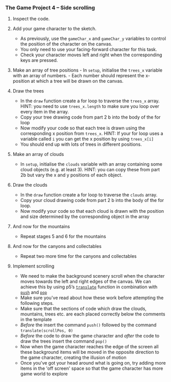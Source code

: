 ### The Game Project 4 – Side scrolling

1. Inspect the code.

2. Add your game character to the sketch.

   - As previously, use the
     `gameChar_x` and `gameChar_y` variables to control the position of
     the character on the canvas.
   - You only need to use your facing-forward character for this task.
   - Check your character moves left and right when the corresponding
     keys are pressed.

3. Make an array of tree positions - In `setup`, initialise the `trees_x` variable with an array of
   numbers. - Each number should represent the x-position at which a
   tree will be drawn on the canvas.

4. Draw the trees

   - In the `draw` function create a for loop to traverse the `trees_x` array.
     HINT: you need to use `trees_x.length` to make sure you loop over every item
     in the array.
   - Copy your tree drawing code from part 2 b into the body of the for loop
   - Now modify your code so that each tree is drawn using the corresponding x position
     from `trees_x`. HINT: If your for loop uses a variable called `i` you can get the x position by using `trees_x[i]`
   - You should end up with lots of trees in different positions.

5. Make an array of clouds

   - In `setup`, initialise the `clouds` variable with an array
     containing some cloud objects (e.g. at least 3). HINT: you can copy these
     from part 2b but vary the x and y positions of each object.

6. Draw the clouds

   - In the `draw` function create a for loop to traverse the `clouds` array.
   - Copy your cloud drawing code from part 2 b into the body of the for loop.
   - Now modify your code so that each cloud is drawn with the position and size determined by
     the corresponding object in the array

7. And now for the mountains

   - Repeat stages 5 and 6 for the mountains

8. And now for the canyons and collectables

   - Repeat two more time for the canyons and collectables

9. Implement scrolling
   - We need to make the background scenery scroll when the character moves towards
     the left and right edges of the canvas. We can achieve this by using p5’s [`translate`](https://p5js.org/reference/#/p5/translate) function in combination
     with [`push`](https://p5js.org/reference/#/p5/push) and [`pop`](https://p5js.org/reference/#/p5/pop)
   - Make sure you've read about how these work before attempting the following steps.
   - Make sure that the sections of code which draw the clouds, mountains, trees etc. are each placed correctly below the comments in the template
   - _Before_ the insert the command `push()` followed by the command `translate(scrollPos, 0)`
   - _Before_ the code to draw the game character and _after_ the code to draw the trees insert the command `pop()`
   - Now when the game character reaches the edge of the screen all these background items will be moved in the opposite direction to the game character, creating the illusion of motion
   - Once you've got your head around what is going on, try adding more items in the 'off screen' space so that the game character has more game world to explore
